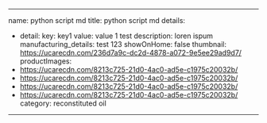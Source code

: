 


---
name: python script md
title: python script md
details:
  - detail:
      key: key1
      value: value 1 test
description: loren ispum
manufacturing_details: test 123
showOnHome: false
thumbnail: https://ucarecdn.com/236d7a9c-dc2d-4878-a072-9e5ee29ad9d7/
productImages: 
  - https://ucarecdn.com/8213c725-21d0-4ac0-ad5e-c1975c20032b/
  - https://ucarecdn.com/8213c725-21d0-4ac0-ad5e-c1975c20032b/
  - https://ucarecdn.com/8213c725-21d0-4ac0-ad5e-c1975c20032b/
  - https://ucarecdn.com/8213c725-21d0-4ac0-ad5e-c1975c20032b/
category: reconstituted oil
---